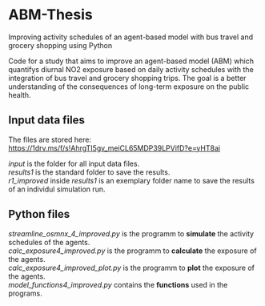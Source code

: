 # ABM-Thesis
Improving activity schedules of an agent-based model with bus travel and grocery shopping using Python

Code for a study that aims to improve an agent-based model (ABM) which quantifys diurnal NO2 exposure based on daily activity schedules with the integration of bus travel and grocery shopping trips. The goal is a better understanding of the consequences of long-term exposure on the public health.

## Input data files
The files are stored here: https://1drv.ms/f/s!AhrgTI5gv_meiCL65MDP39LPVifD?e=yHT8ai <br>

*input* is the folder for all input data files. <br>
*results1* is the standard folder to save the results. <br>
*r1_improved* inside *results1* is an exemplary folder name to save the results of an individul simulation run. <br>

## Python files
*streamline_osmnx_4_improved.py* is the programm to **simulate** the activity schedules of the agents. <br>
*calc_exposure4_improved.py* is the programm to **calculate** the exposure of the agents.  <br>
*calc_exposure4_improved_plot.py* is the programm to **plot** the exposure of the agents.  <br>
*model_functions4_improved.py* contains the **functions** used in the programs. <br>
